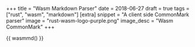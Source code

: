 +++
title = "Wasm Markdown Parser"
date = 2018-06-27
draft = true
tags = ["rust", "wasm", "markdown"]
[extra]
snippet = "A client side CommonMark parser"
image = "rust-wasm-logo-purple.png"
image_desc = "Wasm CommonMark"
+++

{{ wasmmd() }}